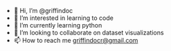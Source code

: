 - 👋 Hi, I’m @griffindoc
- 👀 I’m interested in learning to code
- 🌱 I’m currently learning python
- 💞️ I’m looking to collaborate on dataset visualizations
- 📫 How to reach me griffindocr@gmail.com

<!---
griffindoc/griffindoc is a ✨ special ✨ repository because its `README.md` (this file) appears on your GitHub profile.
You can click the Preview link to take a look at your changes.
--->
